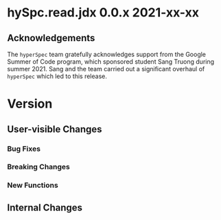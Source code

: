 # hySpc.read.jdx 0.0.x 2021-xx-xx

## Acknowledgements
The `hyperSpec` team gratefully acknowledges support from the Google Summer of Code program, which sponsored student Sang Truong during summer 2021.
Sang and the team carried out a significant overhaul of `hyperSpec` which led to this release.

# Version

## User-visible Changes

### Bug Fixes
### Breaking Changes
### New Functions

## Internal Changes
